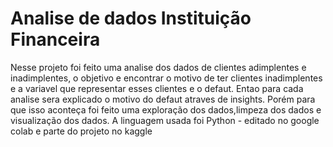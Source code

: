 # Analise de dados Instituição Financeira
 Nesse projeto foi feito uma analise dos dados de clientes adimplentes e inadimplentes, o objetivo e encontrar o motivo de ter clientes inadimplentes e a variavel que representar esses clientes e o defaut. Entao para cada analise sera explicado o motivo do defaut atraves de insights. Porém para que isso aconteça foi feito uma exploração dos dados,limpeza dos dados e visualização dos dados. A linguagem usada foi Python - editado no google colab e parte do projeto no kaggle     
